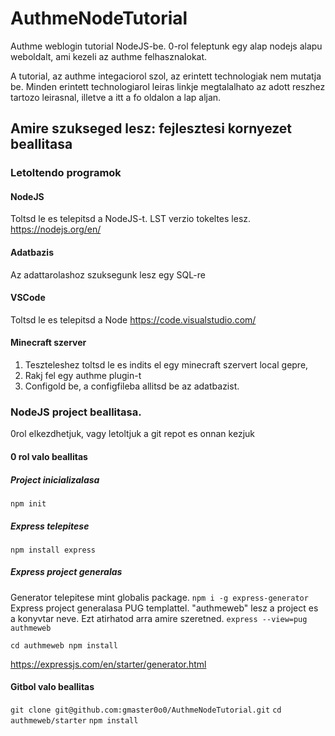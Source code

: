 # AuthmeNodeTutorial


Authme weblogin tutorial NodeJS-be. 0-rol feleptunk egy alap nodejs alapu weboldalt, ami kezeli az authme felhasznalokat.

A tutorial, az authme integaciorol szol, az erintett technologiak nem mutatja be. Minden erintett technologiarol leiras linkje megtalalhato az adott reszhez tartozo leirasnal, illetve a itt a fo oldalon a lap aljan.

## Amire szukseged lesz: fejlesztesi kornyezet beallitasa


### Letoltendo programok


#### NodeJS
Toltsd le es telepitsd a NodeJS-t. LST verzio tokeltes lesz.
https://nodejs.org/en/

#### Adatbazis
Az adattarolashoz szuksegunk lesz egy SQL-re

#### VSCode
Toltsd le es telepitsd a Node
https://code.visualstudio.com/

#### Minecraft szerver
1. Teszteleshez toltsd le es indits el egy minecraft szervert local gepre,
2. Rakj fel egy authme plugin-t
3. Configold be, a configfileba allitsd be az adatbazist.


### NodeJS project beallitasa.
0rol elkezdhetjuk, vagy letoltjuk a git repot es onnan kezjuk


#### 0 rol valo beallitas


##### Project inicializalasa
`npm init`
##### Express telepitese
`npm install express`

##### Express project generalas
Generator telepitese mint globalis package. 
`npm i -g express-generator`
Express project generalasa PUG templattel. "authmeweb" lesz a project es a konyvtar neve. Ezt atirhatod arra amire szeretned.
`express --view=pug authmeweb`

`cd authmeweb
npm install`

https://expressjs.com/en/starter/generator.html


#### Gitbol valo beallitas


`git clone git@github.com:gmaster0o0/AuthmeNodeTutorial.git`
`cd authmeweb/starter`
`npm install`





